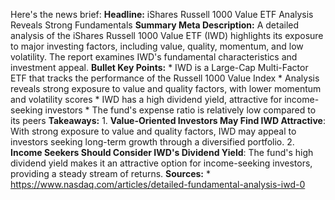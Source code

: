 ﻿---
title: ""
date: "2025-08-22T07:35:57"
category: "Markets"
summary: ""
slug: ""
source_urls:
  - ""
seo:
  title: " | Hash n Hedge"
  description: ""
  keywords: ["news", "markets", "brief"]
---
Here's the news brief:  **Headline:** iShares Russell 1000 Value ETF Analysis Reveals Strong Fundamentals  **Summary Meta Description:** A detailed analysis of the iShares Russell 1000 Value ETF (IWD) highlights its exposure to major investing factors, including value, quality, momentum, and low volatility. The report examines IWD's fundamental characteristics and investment appeal.  **Bullet Key Points:**  * IWD is a Large-Cap Multi-Factor ETF that tracks the performance of the Russell 1000 Value Index * Analysis reveals strong exposure to value and quality factors, with lower momentum and volatility scores * IWD has a high dividend yield, attractive for income-seeking investors * The fund's expense ratio is relatively low compared to its peers  **Takeaways:**  1. **Value-Oriented Investors May Find IWD Attractive**: With strong exposure to value and quality factors, IWD may appeal to investors seeking long-term growth through a diversified portfolio. 2. **Income Seekers Should Consider IWD's Dividend Yield**: The fund's high dividend yield makes it an attractive option for income-seeking investors, providing a steady stream of returns.  **Sources:**  * https://www.nasdaq.com/articles/detailed-fundamental-analysis-iwd-0